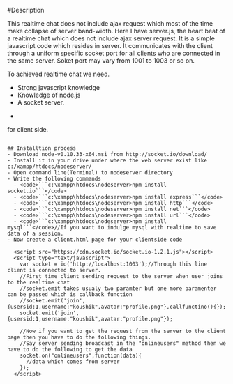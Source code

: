 #Description

This realtime chat does not include ajax request which most of the time make collapse of server band-width. Here I have server.js, the heart beat of a realtime chat which does not include ajax server request. It is a simple javascript code which resides in server. It communicates with the client through a uniform specific socket port for all clients who are connected in the same server. Soket port may vary from 1001 to 1003 or so on. 


  To achieved realtime chat we need.

  - Strong javascript knowledge
  - Knowledge of node.js
  - A socket server.
  - ```
  <script src="https://cdn.socket.io/socket.io-1.2.1.js"></script> for client side.
  ```
  
## Installtion process
  - Download node-v0.10.33-x64.msi from http://socket.io/download/
  - Install it in your drive under where the web server exist like c:/xampp/htdocs/nodeserver/
  - Open command line(Terminal) to nodeserver directory
  - Write the following commands
    - <code>```c:\xampp\htdocs\nodeserver>npm install socket.io```</code>
    - <code>```c:\xampp\htdocs\nodeserver>npm install express```</code>
    - <code>```c:\xampp\htdocs\nodeserver>npm install http```</code>
    - <code>```c:\xampp\htdocs\nodeserver>npm install net```</code>
    - <code>```c:\xampp\htdocs\nodeserver>npm install url```</code>
    - <code>```c:\xampp\htdocs\nodeserver>npm install mysql```</code>//If you want to indulge mysql with realtime to save data of a session.
  - Now create a client.html page for your clientside code
  ```
      <script src="https://cdn.socket.io/socket.io-1.2.1.js"></script>
      <script type="text/javascript">
        var socket = io('http://localhost:1003');//Through this line client is connected to server.
        //First time client sending request to the server when user joins to the realtime chat
        //socket.emit takes usualy two paramter but one more paramenter can be passed which is callback function
        //socket.emit('join',{usersid:1,username:"koushik",avatar:"profile.png"},callfunctino(){});
        socket.emit('join',{usersid:1,username:"koushik",avatar:"profile.png"});
        
        //Now if you want to get the request from the server to the client page then you have to do the following things.
        //Say server sending broadcast in the "onlineusers" method then we have to do the following to get the data
        socket.on("onlineusers",function(data){
          //data which comes from server
        });
      </script>
  ```

  
